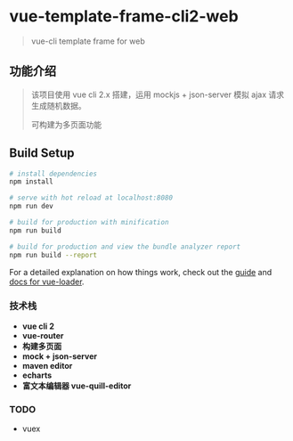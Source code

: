 # vue-template-frame-cli2-web

> vue-cli template frame for web

## 功能介绍

> 该项目使用 vue cli 2.x 搭建，运用 mockjs + json-server 模拟 ajax 请求生成随机数据。
>
> 可构建为多页面功能
>

## Build Setup

``` bash
# install dependencies
npm install

# serve with hot reload at localhost:8080
npm run dev

# build for production with minification
npm run build

# build for production and view the bundle analyzer report
npm run build --report
```

For a detailed explanation on how things work, check out the [guide](http://vuejs-templates.github.io/webpack/) and [docs for vue-loader](http://vuejs.github.io/vue-loader).

### 技术栈
- **vue cli 2**
- **vue-router**
- **构建多页面**
- **mock + json-server**
- **maven editor**
- **echarts**
- **富文本编辑器 vue-quill-editor**

### TODO
- vuex
